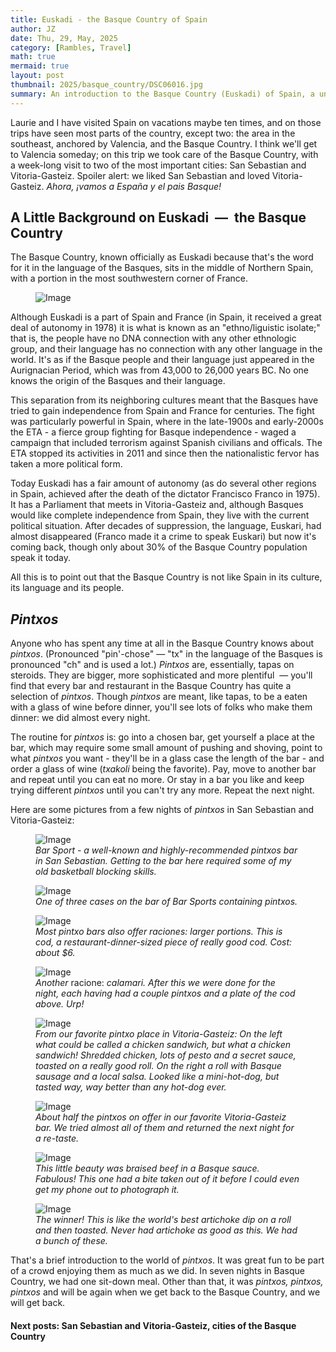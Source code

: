 ```yaml
---
title: Euskadi - the Basque Country of Spain
author: JZ
date: Thu, 29, May, 2025
category: [Rambles, Travel]
math: true
mermaid: true
layout: post
thumbnail: 2025/basque_country/DSC06016.jpg
summary: An introduction to the Basque Country (Euskadi) of Spain, a unique and completely interesting part of Spain. We spent seven days here and loved it.
---  
```

Laurie and I have visited Spain on vacations maybe ten times, and on those trips have seen most parts of the country, except two: the area in the southeast, anchored by Valencia, and the Basque Country. I think we'll get to Valencia someday; on this trip we took care of the Basque Country, with a week-long visit to two of the most important cities: San Sebastian and Vitoria-Gasteiz. Spoiler alert: we liked San Sebastian and loved Vitoria-Gasteiz. <em>Ahora, ¡vamos a España y el pais Basque!</em>

<H2>A Little Background on Euskadi &nbsp;&mdash;&nbsp; the Basque Country</h2>
The Basque Country, known officially as Euskadi because that's the word for it in the language of the Basques, sits in the middle of Northern Spain, with a portion in the most southwestern corner of France.
<figure class = 'landscape' >
    <img src="{{ "2025/basque_country/map.png" | prepend: site.imageurl | prepend: site.baseurl  }}" alt="Image" />
    <figcaption><em></em></figcaption>
</figure>

Although Euskadi is a part of Spain and France (in Spain, it received a great deal of autonomy in 1978) it is what is known as an "ethno/liguistic isolate;" that is, the people have no DNA connection with any other ethnologic group, and their language has no connection with any other language in the world. It's as if the Basque people and their language just appeared in the Aurignacian Period, which was from 43,000 to 26,000 years BC. No one knows the origin of the Basques and their language.

This separation from its neighboring cultures meant that the Basques have tried to gain independence from Spain and France for centuries. The fight was particularly powerful in Spain, where in the late-1900s and early-2000s the ETA - a fierce group fighting for Basque independence - waged a campaign that included terrorism against Spanish civilians and officals. The ETA stopped its activities in 2011 and since then the nationalistic fervor has taken a more political form.

Today Euskadi has a fair amount of autonomy (as do several other regions in Spain, achieved after the death of the dictator Francisco Franco in 1975). It has a Parliament that meets in Vitoria-Gasteiz and, although Basques would like complete independence from Spain, they live with the current political situation. After decades of suppression, the language, Euskari, had almost disappeared (Franco made it a crime to speak Euskari) but now it's coming back, though only about 30% of the Basque Country population speak it today.

All this is to point out that the Basque Country is not like Spain in its culture, its language and its people.

<h2><em>Pintxos</em></h2>
Anyone who has spent any time at all in the Basque Country knows about <em><em>pintxos</em></em>. (Pronounced "pin'-chose"&nbsp;&mdash;&nbsp;"tx" in the language of the Basques is pronounced "ch" and is used a lot.) <em>Pintxos</em> are, essentially, tapas on steroids. They are bigger, more sophisticated and more plentiful &nbsp;&mdash;&nbsp;you'll find that every bar and restaurant in the Basque Country has quite a selection of <em>pintxos</em>. Though <em>pintxos</em> are meant, like tapas, to be a eaten with a glass of wine before dinner, you'll see lots of folks who make them dinner: we did almost every night.

The routine for <em>pintxos</em> is: go into a chosen bar, get yourself a place at the bar, which may require some small amount of pushing and shoving, point to what <em>pintxos</em> you want - they'll be in a glass case the length of the bar - and order a glass of wine (<em>txakoli</em> being the favorite). Pay, move to another bar and repeat until you can eat no more. Or stay in a bar you like and keep trying different <em>pintxos</em> until you can't try any more. Repeat the next night.

Here are some pictures from a few nights of <em>pintxos</em> in San Sebastian and Vitoria-Gasteiz:

<figure class = 'portrait-wide-caption' >
    <img class='narrow' src="{{ "2025/pintxos/IMG_7559.jpg" | prepend: site.imageurl | prepend: site.baseurl  }}" alt="Image" />
    <figcaption><em>Bar Sport - a well-known and highly-recommended pintxos bar in San Sebastian. Getting to the bar here required some of my old basketball blocking skills.</em></figcaption>
</figure>
<figure class = 'portrait-wide-caption' >
    <img class='narrow' src="{{ "2025/pintxos/IMG_7566.jpg" | prepend: site.imageurl | prepend: site.baseurl  }}" alt="Image" />
    <figcaption><em>One of three cases on the bar of Bar Sports containing pintxos. </em></figcaption>
</figure>
<figure class = 'portrait-wide-caption' >
    <img class='narrow' src="{{ "2025/pintxos/IMG_7563.jpg" | prepend: site.imageurl | prepend: site.baseurl  }}" alt="Image" />
    <figcaption><em>Most pintxo bars also offer raciones: larger portions. This is cod, a restaurant-dinner-sized piece of really good cod. Cost: about $6.</em></figcaption>
</figure>
<figure class = 'portrait-wide-caption' >
    <img class='narrow' src="{{ "2025/pintxos/IMG_7567.jpg" | prepend: site.imageurl | prepend: site.baseurl  }}" alt="Image" />
    <figcaption><em>Another </em>racione:<em> calamari. After this we were done for the night, each having had a couple <em>pintxos</em> and a plate of the cod above. Urp!</em></figcaption>
</figure>
<figure class = 'portrait-wide-caption' >
    <img src="{{ "2025/pintxos/IMG_7579.jpg" | prepend: site.imageurl | prepend: site.baseurl  }}" alt="Image" />
    <figcaption><em>From our favorite pintxo place in Vitoria-Gasteiz: On the left what could be called a chicken sandwich, but what a chicken sandwich! Shredded chicken, lots of pesto and a secret sauce, toasted on a really good roll. On the right a roll with Basque sausage and a local salsa. Looked like a mini-hot-dog, but tasted way, way better than any hot-dog ever. </em></figcaption>
</figure>

<figure class = 'portrait-wide-caption' >
    <img class="narrow" src="{{ "2025/pintxos/IMG_7580.jpg" | prepend: site.imageurl | prepend: site.baseurl  }}" alt="Image" />
    <figcaption><em>About half the pintxos on offer in our favorite Vitoria-Gasteiz bar. We tried almost all of them and returned the next night for a re-taste.</em></figcaption>
</figure>

<figure class = 'landscape' >
    <img src="{{ "2025/pintxos/IMG_7581.jpg" | prepend: site.imageurl | prepend: site.baseurl  }}" alt="Image" />
    <figcaption><em>This little beauty was braised beef in a Basque sauce. Fabulous! This one had a bite taken out of it before I could even get my phone out to photograph it.</em></figcaption>
</figure>

<figure class = 'landscape' >
    <img src="{{ "2025/pintxos/IMG_7584.jpg" | prepend: site.imageurl | prepend: site.baseurl  }}" alt="Image" />
    <figcaption><em>The winner! This is like the world's best artichoke dip on a roll and then toasted. Never had artichoke as good as this. We had a bunch of these.</em></figcaption>
</figure>

That's a brief introduction to the world of <em>pintxos</em>. It was great fun to be part of a crowd enjoying them as much as we did. In seven nights in Basque Country, we had one sit-down meal. Other than that, it was <em>pintxos, pintxos, pintxos</em> and will be again when we get back to the Basque Country, and we will get back.

<h4>Next posts: San Sebastian and Vitoria-Gasteiz, cities of the Basque Country<h4>